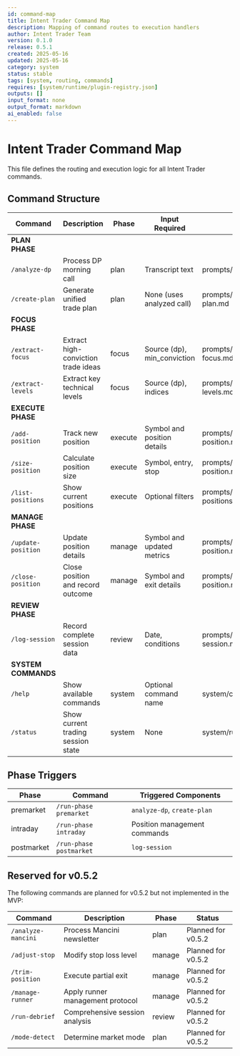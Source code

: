 ```yaml
---
id: command-map
title: Intent Trader Command Map
description: Mapping of command routes to execution handlers
author: Intent Trader Team
version: 0.1.0
release: 0.5.1
created: 2025-05-16
updated: 2025-05-16
category: system
status: stable
tags: [system, routing, commands]
requires: [system/runtime/plugin-registry.json]
outputs: []
input_format: none
output_format: markdown
ai_enabled: false
---
```


# Intent Trader Command Map

This file defines the routing and execution logic for all Intent Trader commands.

## Command Structure

| Command              | Description                                       | Phase        | Input Required                        | File Path                      |
|----------------------|---------------------------------------------------|--------------|--------------------------------------|--------------------------------|
| **PLAN PHASE**                                                                                                              |
| `/analyze-dp`        | Process DP morning call                           | plan         | Transcript text                       | prompts/plan/analyze-dp.md     |
| `/create-plan`       | Generate unified trade plan                       | plan         | None (uses analyzed call)             | prompts/focus/create-plan.md   |
| **FOCUS PHASE**                                                                                                             |
| `/extract-focus`     | Extract high-conviction trade ideas               | focus        | Source (dp), min_conviction           | prompts/focus/extract-focus.md |
| `/extract-levels`    | Extract key technical levels                      | focus        | Source (dp), indices                  | prompts/focus/extract-levels.md|
| **EXECUTE PHASE**                                                                                                           |
| `/add-position`      | Track new position                                | execute      | Symbol and position details           | prompts/manage/add-position.md |
| `/size-position`     | Calculate position size                           | execute      | Symbol, entry, stop                   | prompts/execute/size-position.md|
| `/list-positions`    | Show current positions                            | execute      | Optional filters                      | prompts/manage/list-positions.md|
| **MANAGE PHASE**                                                                                                            |
| `/update-position`   | Update position details                           | manage       | Symbol and updated metrics            | prompts/manage/update-position.md|
| `/close-position`    | Close position and record outcome                 | manage       | Symbol and exit details               | prompts/manage/close-position.md|
| **REVIEW PHASE**                                                                                                            |
| `/log-session`       | Record complete session data                      | review       | Date, conditions                      | prompts/execute/log-session.md |
| **SYSTEM COMMANDS**                                                                                                         |
| `/help`              | Show available commands                           | system       | Optional command name                 | system/commands.md             |
| `/status`            | Show current trading session state                | system       | None                                  | system/runtime/entrypoint.md   |

## Phase Triggers

| Phase        | Command                | Triggered Components                              |
|--------------|------------------------|---------------------------------------------------|
| premarket    | `/run-phase premarket` | `analyze-dp`, `create-plan`                       |
| intraday     | `/run-phase intraday`  | Position management commands                      |
| postmarket   | `/run-phase postmarket`| `log-session`                                     |

## Reserved for v0.5.2

The following commands are planned for v0.5.2 but not implemented in the MVP:

| Command              | Description                                       | Phase        | Status                             |
|----------------------|---------------------------------------------------|--------------|-----------------------------------|
| `/analyze-mancini`   | Process Mancini newsletter                        | plan         | Planned for v0.5.2                |
| `/adjust-stop`       | Modify stop loss level                            | manage       | Planned for v0.5.2                |
| `/trim-position`     | Execute partial exit                              | manage       | Planned for v0.5.2                |
| `/manage-runner`     | Apply runner management protocol                  | manage       | Planned for v0.5.2                |
| `/run-debrief`       | Comprehensive session analysis                    | review       | Planned for v0.5.2                |
| `/mode-detect`       | Determine market mode                             | plan         | Planned for v0.5.2                |
